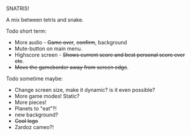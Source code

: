 SNATRIS!

A mix between tetris and snake.

Todo short term:
* More audio - ~~Game over~~, ~~confirm~~, background
* Mute-button on main menu.
* Highscore screen - ~~Shows current score and best personal score ever etc~~.
* ~~Move the gameborder away from screen edge~~.

Todo sometime maybe:
* Change screen size, make it dynamic? is it even possible?
* More game modes! Static?
* More pieces!
* Planets to "eat"?!
* new background?
* ~~Cool logo~~
* Zardoz cameo?!
